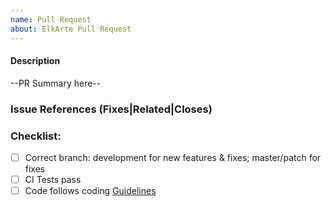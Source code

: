 ```yaml
---
name: Pull Request
about: ElkArte Pull Request
---
```


#### Description
--PR Summary here--

### Issue References (Fixes|Related|Closes)

### Checklist:
- [ ] Correct branch: development for new features & fixes; master/patch for fixes
- [ ] CI Tests pass
- [ ] Code follows coding [Guidelines](https://github.com/elkarte/Elkarte/wiki/Tech-Home)
